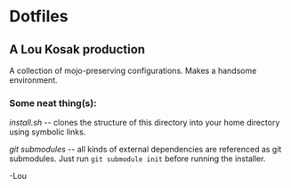 Dotfiles
========
A Lou Kosak production
--------

A collection of mojo-preserving configurations. Makes a handsome environment.


### Some neat thing(s): ###

*install.sh* -- clones the structure of this directory into your home directory using symbolic links.

*git submodules* -- all kinds of external dependencies are referenced as git submodules. Just run `git submodule init` before running the installer.

-Lou

